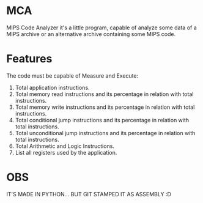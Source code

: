 # MCA

MIPS Code Analyzer it's a little program, capable of analyze some data of a MIPS archive or an alternative archive containing some MIPS code.

# Features

The code must be capable of Measure and Execute:

1. Total application instructions.
2. Total memory read instructions and its percentage in relation with total instructions.
3. Total memory write instructions and its percentage in relation with total instructions.
4. Total conditional jump instructions and its percentage in relation with total instructions.
5. Total unconditional jump instructions and its percentage in relation with total instructions.
6. Total Arithmetic and Logic Instructions.
7. List all registers used by the application.

# OBS

IT'S MADE IN PYTHON... BUT GIT STAMPED IT AS ASSEMBLY :D
